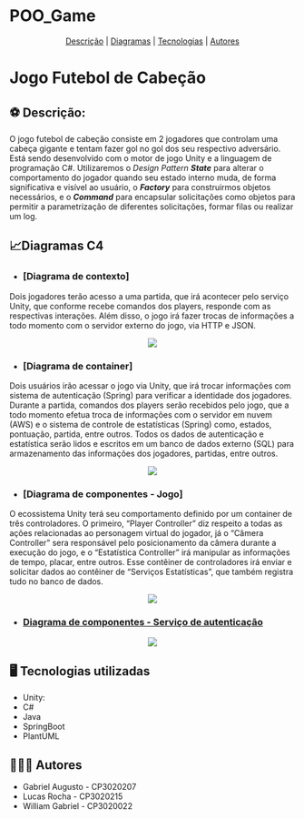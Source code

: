# POO_Game

<p align="center">
 <a href="#Descrição">Descrição</a> |
 <a href="#Diagramas">Diagramas</a> |
 <a href="#tecnologias">Tecnologias</a> |
 <a href="#autores">Autores</a>
</p>

# Jogo Futebol de Cabeção
<section id="Descrição">

## :soccer: Descrição:

O jogo futebol de cabeção consiste em 2 jogadores que controlam uma cabeça gigante e tentam fazer gol no gol dos seu respectivo adversário.  
Está sendo desenvolvido com o motor de jogo Unity e a linguagem de programação C#.
Utilizaremos o *Design Pattern* ***State*** para alterar o comportamento do jogador quando seu estado interno muda, de forma significativa e visível ao usuário, o ***Factory*** para construirmos objetos necessários, 
e o ***Command*** para encapsular solicitações como objetos para permitir a parametrização de diferentes solicitações, formar filas ou realizar um log.

</section>

<section id="Diagramas">
 
## 📈Diagramas C4
* ### [Diagrama de contexto]
Dois jogadores terão acesso a uma partida, que irá acontecer pelo serviço Unity, que conforme recebe comandos dos players, responde com as respectivas interações. Além disso, o jogo irá fazer trocas de informações a todo momento com o servidor externo do jogo, via HTTP e JSON.
 
<div align="center">
<img src="https://github.com/R0chR/POO_Game/blob/main/Documentation/Images/contextDiagram.svg" />
</div>

* ### [Diagrama de container]
Dois usuários irão acessar o jogo via Unity, que irá trocar informações com sistema de autenticação (Spring) para verificar a identidade dos jogadores. Durante a partida, comandos dos players serão recebidos pelo jogo, que a todo momento efetua troca de informações com o servidor em nuvem (AWS) e o sistema de controle de estatísticas (Spring) como, estados, pontuação, partida, entre outros. Todos os dados de autenticação e estatística serão lidos e escritos em um banco de dados externo (SQL) para armazenamento das informações dos jogadores, partidas, entre outros.   
  
<div align="center">
<img src="https://github.com/R0chR/POO_Game/blob/main/Documentation/Images/containerDiagram.svg" />
</div>

* ### [Diagrama de componentes - Jogo]
O ecossistema Unity terá seu comportamento definido por um container de três controladores. O primeiro, “Player Controller” diz respeito a todas as ações relacionadas ao personagem virtual do jogador, já o “Câmera Controller” sera responsável pelo posicionamento da câmera durante a execução do jogo, e o “Estatística Controller” irá manipular as informações de tempo, placar, entre outros. Esse contêiner de controladores irá enviar e solicitar dados ao contêiner de “Serviços Estatísticas”, que também registra tudo no banco de dados.
 
<div align="center">
<img src="https://github.com/R0chR/POO_Game/blob/main/Documentation/Images/gameComponentDiagram.svg" />
</div>

* ### [Diagrama de componentes - Serviço de autenticação]("https://github.com/R0chR/POO_Game/blob/main/Documentation/Images/authServiceComponentDiagram.svg)
<div align="center">
<img src="https://github.com/R0chR/POO_Game/blob/main/Documentation/Images/authServiceComponentDiagram.svg" />
</div>


</section>

<section id="tecnologias">
</section>

## :desktop_computer: Tecnologias utilizadas

- Unity:
- C#
- Java
- SpringBoot
- PlantUML



<section id="autores">
</section>  

## :family_man_man_boy: Autores

- Gabriel Augusto - CP3020207
- Lucas Rocha - CP3020215
- William Gabriel - CP3020022
